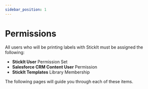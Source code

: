 ```yaml
---
sidebar_position: 1
---
```


# Permissions

All users who will be printing labels with StickIt must be assigned the following:

- **StickIt User** Permission Set
- **Salesforce CRM Content User** Permission
- **StickIt Templates** Library Membership

The following pages will guide you through each of these items.